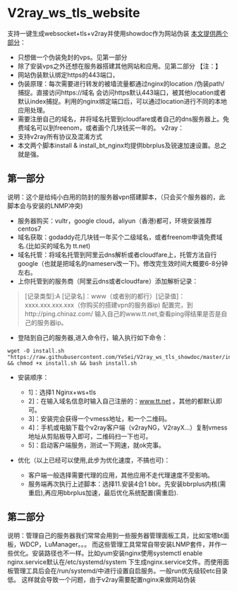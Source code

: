 # V2ray_ws_tls_website
支持一键生成websocket+tls+v2ray并使用showdoc作为网站伪装
<u>本文提供两个部分</u>：
- 只想做一个伪装免封的vps。见第一部分
- 除了安装vps之外还想在服务器搭建其他网站和应用。见第二部分
【注：】
- 网站伪装默认绑定https的443端口，
- 伪装原理：每次需要进行转发的被墙流量都通过nginx的location /伪装path/捕捉。直接访问https://域名 会访问https默认443端口，被其他location或者默认index捕捉。利用的nginx绑定端口后，可以通过location进行不同的本地应用处理。
- 需要注册自己的域名，并将域名托管到cloudfare或者自己的dns服务器上。免费域名可以到freenom，或者画个几块钱买一年的。
v2ray：
- 支持v2ray所有协议及混淆方式
- 本文两个脚本install & install_bt_nginx均提供bbrplus及锐速加速设置。总之就是强。

## 第一部分
说明：这个是给纯小白用的防封的服务器vpn搭建脚本，（只会买个服务器的，此脚本会与安装的LNMP冲突)
- 服务器购买：vultr，google cloud，aliyun（香港)都可，环境安装推荐centos7
- 域名获取：godaddy花几块钱一年买个二级域名，或者freenom申请免费域名.(比如买的域名为 tt.net)
- 域名托管：将域名托管到阿里云dns解析或者cloudfare上，托管方法自行google（也就是把域名的nameserv改一下)。修改完生效时间大概要6-8分钟左右。
- 上你托管到的服务商（阿里云dns或者cloudfare）添加解析记录：
> [记录类型]:A [记录名]：www（或者别的都行）[记录值]：xxxx.xxx.xxx.xxx（你购买的搭建vpn的服务器ip)
> 配置完，到http://ping.chinaz.com/ 输入自己的www.tt.net,查看ping得结果是否是自己的服务器ip。
- 登陆到自己的服务器,进入命令行，输入执行如下命令：
```
wget -O install.sh "https://raw.githubusercontent.com/YeSei/V2ray_ws_tls_showdoc/master/install.sh" && chmod +x install.sh && bash install.sh
```
- 安装顺序：
  - 1]：选择1 Nginx+ws+tls
  - 2]：在输入域名信息时输入自己注册的：www.tt.net 。其他的都默认即可。
  - 3]：安装完会获得一个vmess地址，和一个二维码。
  - 4]：手机或电脑下载个v2ray客户端（v2rayNG，V2rayX...）复制vmess地址从剪贴板导入即可，二维码扫一下也可。
  - 5]：启动客户端服务，测试一下网速，就ok完事。
  
- 优化（以上已经可以使用,此步为优化速度，不搞也可)：
  - 客户端一般选择需要代理的应用，其他应用不走代理速度不受影响。
  - 服务端再次执行上述脚本：选择11.安装4合1 bbr。先安装bbrplus内核(需重启),再应用bbrplus加速，最后优化系统配置(需重启).
 

## 第二部分
说明：管理自己的服务器我们常常会用到一些服务器管理面板工具，比如宝塔bt面板，WDCP，LuManager。。。
而这些管理工具常常自带安装LNMP套件，并作一些优化。安装路径也不一样。比如yum安装nginx使用systemctl enable nginx.service默认在/etc/systemd/system 下生成nginx.service文件。而使用面板管理工具后会在/run/systemd/中进行设置自启服务。一般run优先级较etc目录低。
这样就会导致一个问题，由于v2ray需要配置nginx来做网站伪装
